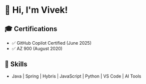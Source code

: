 # 👋 Hi, I'm Vivek!

## 🎓 Certifications
- ✅ GitHub Copilot Certified (June 2025)
- ✅ AZ 900 (August 2020)

## 🚀 Skills
- Java | Spring | Hybris | JavaScript | Python | VS Code | AI Tools
